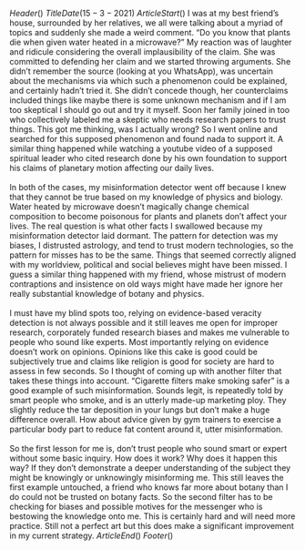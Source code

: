 $Header()$
$TitleDate(15-3-2021)$
$ArticleStart()$
I was at my best friend’s house, surrounded by her relatives, we all were talking about a myriad of topics and suddenly she made a weird comment. “Do you know that plants die when given water heated in a microwave?” My reaction was of laughter and ridicule considering the overall implausibility of the claim. She was committed to defending her claim and we started throwing arguments. She didn’t remember the source (looking at you WhatsApp), was uncertain about the mechanisms via which such a phenomenon could be explained, and certainly hadn’t tried it. She didn’t concede though, her counterclaims included things like maybe there is some unknown mechanism and if I am too skeptical I should go out and try it myself. Soon her family joined in too who collectively labeled me a skeptic who needs research papers to trust things. This got me thinking, was I actually wrong? So I went online and searched for this supposed phenomenon and found nada to support it. A similar thing happened while watching a youtube video of a supposed spiritual leader who cited research done by his own foundation to support his claims of planetary motion affecting our daily lives.
<br><br>
In both of the cases, my misinformation detector went off because I knew that they cannot be true based on my knowledge of physics and biology. Water heated by microwave doesn’t magically change chemical composition to become poisonous for plants and planets don’t affect your lives. The real question is what other facts I swallowed because my misinformation detector laid dormant. The pattern for detection was my biases, I distrusted astrology, and tend to trust modern technologies, so the pattern for misses has to be the same. Things that seemed correctly aligned with my worldview, political and social believes might have been missed. I guess a similar thing happened with my friend, whose mistrust of modern contraptions and insistence on old ways might have made her ignore her really substantial knowledge of botany and physics.
<br><br>
I must have my blind spots too, relying on evidence-based veracity detection is not always possible and it still leaves me open for improper research, corporately funded research biases and makes me vulnerable to people who sound like experts. Most importantly relying on evidence doesn’t work on opinions. Opinions like this cake is good could be subjectively true and claims like religion is good for society are hard to assess in few seconds. So I thought of coming up with another filter that takes these things into account. “Cigarette filters make smoking safer” is a good example of such misinformation. Sounds legit, is repeatedly told by smart people who smoke, and is an utterly made-up marketing ploy. They slightly reduce the tar deposition in your lungs but don’t make a huge difference overall. How about advice given by gym trainers to exercise a particular body part to reduce fat content around it, utter misinformation.
<br><br>
So the first lesson for me is, don’t trust people who sound smart or expert without some basic inquiry. How does it work? Why does it happen this way? If they don’t demonstrate a deeper understanding of the subject they might be knowingly or unknowingly misinforming me. This still leaves the first example untouched, a friend who knows far more about botany than I do could not be trusted on botany facts. So the second filter has to be checking for biases and possible motives for the messenger who is bestowing the knowledge onto me. This is certainly hard and will need more practice. Still not a perfect art but this does make a significant improvement in my current strategy.
$ArticleEnd()$
$Footer()$

